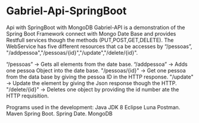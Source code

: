 # Gabriel-Api-SpringBoot

Api with SpringBoot with MongoDB
Gabriel-API is a demonstration of the Spring Boot Framework connect with Mongo Date Base and provides Restfull services though the methods (PUT,POST,GET,DELETE).
The WebService has five different resources that ca be accesses by “/pessoas”, "/addpessoa","/pessoas/{id}","/update","/delete/{id}".

“/pessoas” -> Gets all elements from the date base.
“/addpessoa” -> Adds one pessoa Object into the date base.
"/pessoas/{id}" -> Get one pessoa from the data base by giving the pessoa ID in the HTTP response.
"/update" -> Update the element by giving the Json response though the HTTP.
"/delete/{id}" -> Deletes one object by providing the id number ate the HTTP requisition.

 Programs used in the development:
Java JDK 8 
Eclipse Luna
Postman.
Maven
Spring Boot.
Spring Date.
MongoDB
